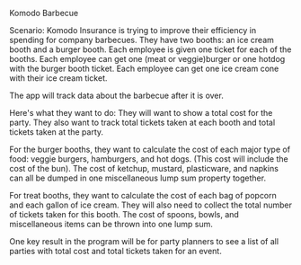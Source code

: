 Komodo Barbecue

Scenario: Komodo Insurance is trying to improve their efficiency in
spending for company barbecues. They have two booths: an ice cream booth
and a burger booth. Each employee is given one ticket for each of the booths.
Each employee can get one (meat or veggie)burger or one hotdog with the burger booth ticket.
Each employee can get one ice cream cone with their ice cream ticket.

The app will track data about the barbecue after it is over.

Here's what they want to do:
They will want to show a total cost for the party.
They also want to track total tickets taken at each booth
and total tickets taken at the party.

For the burger booths, they want to calculate the cost of
each major type of food: veggie burgers, hamburgers, and hot dogs.
(This cost will include the cost of the bun). The cost of ketchup,
mustard, plasticware, and napkins can all be dumped in one miscellaneous
lump sum property together.

For treat booths, they want to calculate the cost of each bag of
popcorn and each gallon of ice cream. They will also need to collect
the total number of tickets taken for this booth. The cost of spoons,
bowls, and miscellaneous items can be thrown into one lump sum.

One key result in the program will be for party planners to see a list of all parties
with total cost and total tickets taken for an event.